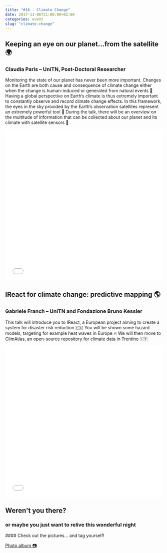 ```yaml
---
title: "#16 - Climate Change"
date: 2017-11-06T21:00:00+02:00
categories: event
slug: "climate-change"
---
```


## Keeping an eye on our planet…from the satellite 🌍

### Claudia Paris – UniTN, Post-Doctoral Researcher

Monitoring the state of our planet has never been more important. Changes on the Earth are both cause and consequence of climate change either when the change is human-induced or generated from natural events 🌊 Having a global perspective on Earth’s climate is thus extremely important to constantly observe and record climate change effects. In this framework, the eyes in the sky provided by the Earth’s observation satellites represent an extremely powerful tool 👀 During the talk, there will be an overview on the multitude of information that can be collected about our planet and its climate with satellite sensors 📡

<iframe src="//www.slideshare.net/slideshow/embed_code/key/2WTYmL7QDeF5nw" width="100%" height="485" frameborder="0" marginwidth="0" marginheight="0" scrolling="no" allowfullscreen> </iframe>

## IReact for climate change: predictive mapping 🌎

### Gabriele Franch – UniTN and Fondazione Bruno Kessler

This talk will introduce you to IReact, a European project aiming to create a system for disaster risk reduction 🇪🇺 You will be shown some hazard models, targeting for example heat waves in Europe 🔥 We will then move to ClimAtlas, an open-source repository for climate data in Trentino 🇮🇹

<iframe src="//www.slideshare.net/slideshow/embed_code/key/zzl4KWN0U0IUzU" width="100%" height="485" frameborder="0" marginwidth="0" marginheight="0" scrolling="no" allowfullscreen> </iframe>

## Weren't you there?

### or maybe you just want to relive this wonderful night

<section class="fb-links center">
#### Check out the pictures... and tag yourself!
<p>
<a id="fb_photo_album" class="btn-facebook" target="_blank" href="//www.facebook.com/media/set/?set=a.778561582341799.1073741849.476076519256975&type=1&l=2fd21cadfe">Photo album &#128247;</a>
</p>
</section>
